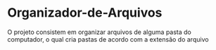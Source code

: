 # Organizador-de-Arquivos

O projeto consistem em organizar arquivos de alguma pasta do computador, o qual cria pastas de acordo com a extensão do arquivo
